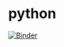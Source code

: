 # python
[![Binder](https://mybinder.org/badge_logo.svg)](https://mybinder.org/v2/gh/TristanAndreievitchLandry/python/HEAD)
